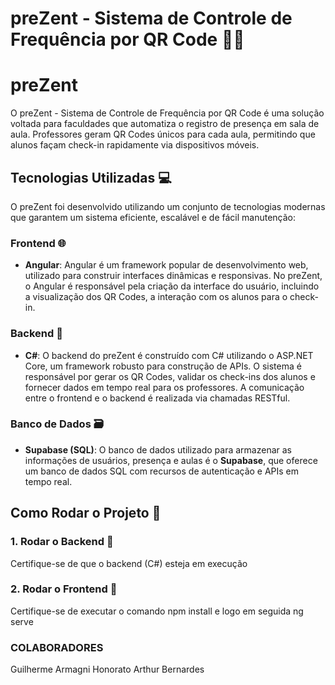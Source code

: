 # preZent - Sistema de Controle de Frequência por QR Code 📱✅

# preZent
O preZent - Sistema de Controle de Frequência por QR Code é uma solução voltada para faculdades que automatiza o registro de presença em sala de aula. Professores geram QR Codes únicos para cada aula, permitindo que alunos façam check-in rapidamente via dispositivos móveis.


## Tecnologias Utilizadas 💻

O preZent foi desenvolvido utilizando um conjunto de tecnologias modernas que garantem um sistema eficiente, escalável e de fácil manutenção:

### Frontend 🌐
- **Angular**: Angular é um framework popular de desenvolvimento web, utilizado para construir interfaces dinâmicas e responsivas. No preZent, o Angular é responsável pela criação da interface do usuário, incluindo a visualização dos QR Codes, a interação com os alunos para o check-in.

### Backend 🔧
- **C#**: O backend do preZent é construído com C# utilizando o ASP.NET Core, um framework robusto para construção de APIs. O sistema é responsável por gerar os QR Codes, validar os check-ins dos alunos e fornecer dados em tempo real para os professores. A comunicação entre o frontend e o backend é realizada via chamadas RESTful.

### Banco de Dados 🗃️
- **Supabase (SQL)**: O banco de dados utilizado para armazenar as informações de usuários, presença e aulas é o **Supabase**, que oferece um banco de dados SQL com recursos de autenticação e APIs em tempo real.

## Como Rodar o Projeto 🚀

### 1. Rodar o Backend 🔧

Certifique-se de que o backend (C#) esteja em execução

### 2. Rodar o Frontend 🔧

Certifique-se de executar o comando npm install e logo em seguida ng serve


### COLABORADORES
Guilherme Armagni Honorato
Arthur Bernardes
